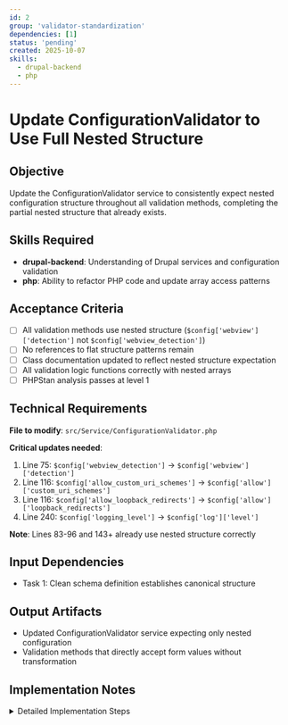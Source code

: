 ```yaml
---
id: 2
group: 'validator-standardization'
dependencies: [1]
status: 'pending'
created: 2025-10-07
skills:
  - drupal-backend
  - php
---
```


# Update ConfigurationValidator to Use Full Nested Structure

## Objective

Update the ConfigurationValidator service to consistently expect nested configuration structure throughout all validation methods, completing the partial nested structure that already exists.

## Skills Required

- **drupal-backend**: Understanding of Drupal services and configuration validation
- **php**: Ability to refactor PHP code and update array access patterns

## Acceptance Criteria

- [ ] All validation methods use nested structure (`$config['webview']['detection']` not `$config['webview_detection']`)
- [ ] No references to flat structure patterns remain
- [ ] Class documentation updated to reflect nested structure expectation
- [ ] All validation logic functions correctly with nested arrays
- [ ] PHPStan analysis passes at level 1

## Technical Requirements

**File to modify**: `src/Service/ConfigurationValidator.php`

**Critical updates needed**:

1. Line 75: `$config['webview_detection']` → `$config['webview']['detection']`
2. Line 116: `$config['allow_custom_uri_schemes']` → `$config['allow']['custom_uri_schemes']`
3. Line 116: `$config['allow_loopback_redirects']` → `$config['allow']['loopback_redirects']`
4. Line 240: `$config['logging_level']` → `$config['log']['level']`

**Note**: Lines 83-96 and 143+ already use nested structure correctly

## Input Dependencies

- Task 1: Clean schema definition establishes canonical structure

## Output Artifacts

- Updated ConfigurationValidator service expecting only nested configuration
- Validation methods that directly accept form values without transformation

## Implementation Notes

<details>
<summary>Detailed Implementation Steps</summary>

1. **Update validateWebViewConfig method** (lines 62-99):

   ```php
   // BEFORE (line 75)
   $detection_policy = $config['webview_detection'] ?? '';

   // AFTER
   $detection_policy = $config['webview']['detection'] ?? '';
   ```

   - Update validation error messages if they reference field names
   - Lines 83-96 already correctly use `$config['webview']['whitelist']` and `$config['webview']['patterns']`

2. **Update validateRedirectUriConfig method** (lines 101-128):

   ```php
   // BEFORE (line 116)
   $custom_uri_disabled = isset($config['allow_custom_uri_schemes']) && $config['allow_custom_uri_schemes'] === 'web';
   $loopback_disabled = isset($config['allow_loopback_redirects']) && $config['allow_loopback_redirects'] === 'web';

   // AFTER
   $custom_uri_disabled = isset($config['allow']['custom_uri_schemes']) && $config['allow']['custom_uri_schemes'] === 'web';
   $loopback_disabled = isset($config['allow']['loopback_redirects']) && $config['allow']['loopback_redirects'] === 'web';
   ```

3. **Verify validatePkceConfig method** (lines 130-170):
   - This method already correctly uses `$config['native']['enforce']` and `$config['native']['enhanced_pkce']`
   - No changes needed

4. **Update validateLoggingConfig method** (lines 226-247):

   ```php
   // BEFORE (line 240)
   if (isset($config['logging_level']) && !in_array($config['logging_level'], $valid_levels, TRUE)) {

   // AFTER - Note schema uses 'log' not 'logging'
   if (isset($config['log']['level']) && !in_array($config['log']['level'], $valid_levels, TRUE)) {
   ```

5. **Update class DocBlock** (lines 9-12):
   - Add documentation explaining this validator expects nested configuration structure
   - Document expected structure format
   - Remove any references to "flat structure" or structure mapping

6. **Test validator with nested config**:

   ```php
   $test_config = [
     'webview' => ['detection' => 'block'],
     'allow' => ['custom_uri_schemes' => 'native'],
     'native' => ['enforce' => 'S256'],
     'log' => ['level' => 'info'],
   ];
   $errors = $this->configurationValidator->validateConfiguration($test_config);
   ```

7. **Run static analysis**:
   ```bash
   vendor/bin/phpstan analyse src/Service/ConfigurationValidator.php
   ```

</details>
